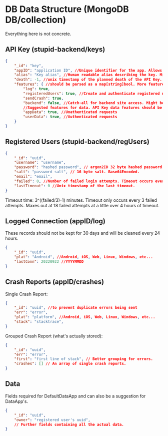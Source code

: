 # DB Data Structure (MongoDB DB/collection)

Everything here is not concrete.

## API Key (stupid-backend/keys)

```json
{
    "_id": "key",
    "appID": "application ID", //Unique identifier for the app. Allows for multiple apps to use the same backend.
    "alias": "Key alias", //Human readable alias describing the key. Might not be set (empty string).
    "death": -1, //unix timestamp of the planned death of the API Key. If -1, the key has no planned expiration. Keys may be expired at any time without notice.
    "features": { //should be parsed as a map[string]bool. More features can be added as needed by the application.
        "log": true,
        "registeredUsers": true, //Create and authenticate registered users.
        "sendCrash": true,
        "backend": false, //Catch-all for backend site access. Might be removed and replaced with more granular control in the future.
        //Suggested features for data. API Key data features should be checked by the DataApp.
        "appData": true, //Unathenticated requests
        "userData": true, //Authenticated requests
    }
}
```

## Registered Users (stupid-backend/regUsers)

```json
{
    "_id": "uuid",
    "username": "username",
    "password": "hashed password", // argon2ID 32 byte hashed password. Base64 Encoded
    "salt": "password salt", // 16 byte salt. Base64Encoded.
    "email": "email",
    "failed": 0, //Number of failed login attempts. Timeout occurs every 3 failed attempts.
    "lastTimeout": 0 //Unix timestamp of the last timeout.
}
```

Timeout time: 3^((failed/3)-1) minutes. Timeout only occurs every 3 failed attempts. Maxes out at 18 failed attempts at a little over 4 hours of timeout.

## Logged Connection (appID/log)

These records should not be kept for 30 days and will be cleaned every 24 hours.

```json
{
    "_id": "uuid",
    "plat": "Android", //Android, iOS, Web, Linux, Windows, etc...
    "lastConn": 20220922 //YYYYMMDD
}
```

## Crash Reports (appID/crashes)

Single Crash Report:

```json
{
    "_id": "uuid", //to prevent duplicate errors being sent
    "err": "error",
    "plat": "platform", //Android, iOS, Web, Linux, Windows, etc...
    "stack": "stacktrace",
}
```

Grouped Crash Report (what's actually stored):

```json
{
    "_id": "uuid",
    "err": "error",
    "first": "first line of stack", // Better grouping for errors.
    "crashes": [] // An array of single crash reports.
}
```

## Data

Fields required for DefaultDataApp and can also be a suggestion for DataApp's.

```json
{
    "_id": "uuid",
    "owner": "registered user's uuid",
    // Further fields containing all the actual data.
}
```
